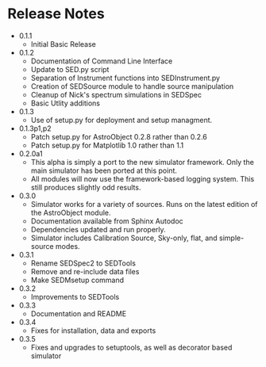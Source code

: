 # Release Notes

* 0.1.1
	- Initial Basic Release
* 0.1.2
	- Documentation of Command Line Interface
	- Update to SED.py script
	- Separation of Instrument functions into SEDInstrument.py
	- Creation of SEDSource module to handle source manipulation
	- Cleanup of Nick's spectrum simulations in SEDSpec
	- Basic Utlity additions
* 0.1.3
	- Use of setup.py for deployment and setup managment.
* 0.1.3p1,p2
	- Patch setup.py for AstroObject 0.2.8 rather than 0.2.6
	- Patch setup.py for Matplotlib 1.0 rather than 1.1
* 0.2.0a1
	- This alpha is simply a port to the new simulator framework. Only the main simulator has been ported at this point.
	- All modules will now use the framework-based logging system. This still produces slightly odd results.
* 0.3.0
	- Simulator works for a variety of sources. Runs on the latest edition of the AstroObject module.
	- Documentation available from Sphinx Autodoc
	- Dependencies updated and run properly.
	- Simulator includes Calibration Source, Sky-only, flat, and simple-source modes.
* 0.3.1
	- Rename SEDSpec2 to SEDTools
	- Remove and re-include data files
	- Make SEDMsetup command
* 0.3.2
	- Improvements to SEDTools
* 0.3.3
	- Documentation and README
* 0.3.4
	- Fixes for installation, data and exports
* 0.3.5
	- Fixes and upgrades to setuptools, as well as decorator based simulator
